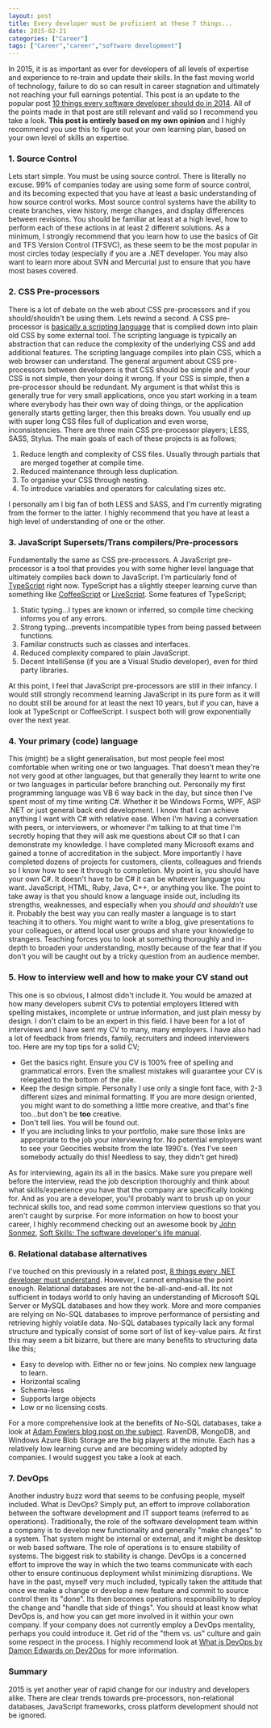 ```yaml
---
layout: post
title: Every developer must be proficient at these 7 things...
date: 2015-02-21
categories: ["Career"]
tags: ["Career","career","software development"]
---
```


In 2015, it is as important as ever for developers of all levels of expertise and experience to re-train and update their skills.  In the fast moving world of technology, failure to do so can result in career stagnation and ultimately not reaching your full earnings potential. This post is an update to the popular post [10 things every software developer should do in 2014](https://www.developerhandbook.com/2014/01/18/10-things-every-software-developer-should-do-in-2014/).  All of the points made in that post are still relevant and valid so I recommend you take a look. **This post is entirely based on my own opinion** and I highly recommend you use this to figure out your own learning plan, based on your own level of skills an expertise.

### 1. Source Control

Lets start simple.  You must be using source control.  There is literally no excuse. 99% of companies today are using some form of source control, and its becoming expected that you have at least a basic understanding of how source control works.  Most source control systems have the ability to create branches, view history, merge changes, and display differences between revisions.  You should be familiar at least at a high level, how to perform each of these actions in at least 2 different solutions. As a minimum, I strongly recommend that you learn how to use the basics of Git and TFS Version Control (TFSVC), as these seem to be the most popular in most circles today (especially if you are a .NET developer. You may also want to learn more about SVN and Mercurial just to ensure that you have most bases covered.

### 2. CSS Pre-processors

There is a lot of debate on the web about CSS pre-processors and if you should/shouldn't be using them. Lets rewind a second. A CSS pre-processor is [basically a scripting language](https://drupalize.me/videos/what-css-preprocessor?p=1175) that is complied down into plain old CSS by some external tool.  The scripting language is typically an abstraction that can reduce the complexity of the underlying CSS and add additional features.  The scripting language compiles into plain CSS, which a web browser can understand. The general argument about CSS pre-processors between developers is that CSS should be simple and if your CSS is not simple, then your doing it wrong.  If your CSS is simple, then a pre-processor should be redundant. My argument is that whilst this is generally true for very small applications, once you start working in a team where everybody has their own way of doing things, or the application generally starts getting larger, then this breaks down.  You usually end up with super long CSS files full of duplication and even worse, inconsistencies. There are three main CSS pre-processor players; LESS, SASS, Stylus.  The main goals of each of these projects is as follows;

1.  Reduce length and complexity of CSS files.  Usually through partials that are merged together at compile time.
2.  Reduced maintenance through less duplication.
3.  To organise your CSS through nesting.
4.  To introduce variables and operators for calculating sizes etc.

I personally am I big fan of both LESS and SASS, and I'm currently migrating from the former to the latter.  I highly recommend that you have at least a high level of understanding of one or the other.

### 3. JavaScript Supersets/Trans compilers/Pre-processors

Fundamentally the same as CSS pre-processors.  A JavaScript pre-processor is a tool that provides you with some higher level language that ultimately compiles back down to JavaScript. I'm particularly fond of [TypeScript](http://www.typescriptlang.org/ "TypeScript") right now.  TypeScript has a slightly steeper learning curve than something like [CoffeeScript](http://coffeescript.org/ "CoffeeScript") or [LiveScript](http://livescript.net/ "LiveScript"). Some features of TypeScript;

1.  Static typing...l types are known or inferred, so compile time checking informs you of any errors.
2.  Strong typing...prevents incompatible types from being passed between functions.
3.  Familiar constructs such as classes and interfaces.
4.  Reduced complexity compared to plain JavaScript.
5.  Decent IntelliSense (if you are a Visual Studio developer), even for third party libraries.

At this point, I feel that JavaScript pre-processors are still in their infancy.  I would still strongly recommend learning JavaScript in its pure form as it will no doubt still be around for at least the next 10 years, but if you can, have a look at TypeScript or CoffeeScript.  I suspect both will grow exponentially over the next year.

### 4. Your primary (code) language

This (might) be a slight generalisation, but most people feel most comfortable when writing one or two languages.  That doesn't mean they're not very good at other languages, but that generally they learnt to write one or two languages in particular before branching out. Personally my first programming language was VB 6 way back in the day, but since then I've spent most of my time writing C#.  Whether it be Windows Forms, WPF, ASP .NET or just general back end development.  I know that I can achieve anything I want with C# with relative ease.  When I'm having a conversation with peers, or interviewers, or whomever I'm talking to at that time I'm secretly hoping that they will ask me questions about C# so that I can demonstrate my knowledge.  I have completed many Microsoft exams and gained a tonne of accreditation in the subject.  More importantly I have completed dozens of projects for customers, clients, colleagues and friends so I know how to see it through to completion. My point is, you should have your own C#.  It doesn't have to be C# it can be whatever language you want.  JavaScript, HTML, Ruby, Java, C++, or anything you like.  The point to take away is that you should know a language inside out, including its strengths, weaknesses, and especially when you _should and shouldn't_ use it. Probably the best way you can really master a language is to start teaching it to others.  You might want to write a blog, give presentations to your colleagues, or attend local user groups and share your knowledge to strangers.  Teaching forces you to look at something thoroughly and in-depth to broaden your understanding, mostly because of the fear that if you don't you will be caught out by a tricky question from an audience member.

### 5. How to interview well and how to make your CV stand out

This one is so obvious, I almost didn't include it. You would be amazed at how many developers submit CVs to potential employers littered with spelling mistakes, incomplete or untrue information, and just plain messy by design. I don't claim to be an expert in this field.  I have been for a lot of interviews and I have sent my CV to many, many employers.  I have also had a lot of feedback from friends, family, recruiters and indeed interviewers too. Here are my top tips for a solid CV;

*   Get the basics right.  Ensure you CV is 100% free of spelling and grammatical errors.  Even the smallest mistakes will guarantee your CV is relegated to the bottom of the pile.
*   Keep the design simple.  Personally I use only a single font face, with 2-3 different sizes and minimal formatting. If you are more design oriented, you might want to do something a little more creative, and that's fine too...but don't be **too** creative.
*   Don't tell lies.  You will be found out.
*   If you are including links to your portfolio, make sure those links are appropriate to the job your interviewing for.  No potential employers want to see your Geocities website from the late 1990's.  (Yes I've seen somebody actually do this! Needless to say, they didn't get hired)

As for interviewing, again its all in the basics.  Make sure you prepare well before the interview, read the job description thoroughly and think about what skills/experience you have that the company are specifically looking for.  And as you are a developer, you'll probably want to brush up on your technical skills too, and read some common interview questions so that you aren't caught by surprise. For more information on how to boost your career, I highly recommend checking out an awesome book by [John Sonmez](http://simpleprogrammer.com), [Soft Skills: The software developer's life manual](http://www.amazon.co.uk/gp/product/1617292397/ref=as_li_qf_sp_asin_il_tl?ie=UTF8&camp=1634&creative=6738&creativeASIN=1617292397&linkCode=as2&tag=jprecom-21&linkId=KAKXXF5Y5DXRMOLQ).

### 6. Relational database alternatives

I've touched on this previously in a related post, [8 things every .NET developer must understand](https://www.developerhandbook.com/2014/09/19/8-things-every-net-developer-must-understand/).  However, I cannot emphasise the point enough. Relational databases are not the be-all-and-end-all.  Its not sufficient in todays world to only having an understanding of Microsoft SQL Server or MySQL databases and how they work.  More and more companies are relying on No-SQL databases to improve performance of persisting and retrieving highly volatile data. No-SQL databases typically lack any formal structure and typically consist of some sort of list of key-value pairs.  At first this may seem a bit bizarre, but there are many benefits to structuring data like this;

*   Easy to develop with.  Either no or few joins.  No complex new language to learn.
*   Horizontal scaling
*   Schema-less
*   Supports large objects
*   Low or no licensing costs.

For a more comprehensive look at the benefits of No-SQL databases, take a look at [Adam Fowlers blog post on the subject](https://adamfowlerml.wordpress.com/2013/01/04/why-use-a-nosql-database-and-why-not/). RavenDB, MongoDB, and Windows Azure Blob Storage are the big players at the minute.  Each has a relatively low learning curve and are becoming widely adopted by companies.  I would suggest you take a look at each.

### 7. DevOps

Another industry buzz word that seems to be confusing people, myself included. What is DevOps? Simply put, an effort to improve collaboration between the software development and IT support teams (referred to as operations). Traditionally, the role of the software development team within a company is to develop new functionality and generally "make changes" to a system.  That system might be internal or external, and it might be desktop or web based software. The role of operations is to ensure stability of systems.  The biggest risk to stability is change. DevOps is a concerned effort to improve the way in which the two teams communicate with each other to ensure continuous deployment whilst minimizing disruptions.  We have in the past, myself very much included, typically taken the attitude that once we make a change or develop a new feature and commit to source control then its "done".  Its then becomes operations responsibility to deploy the change and "handle that side of things". You should at least know what DevOps is, and how you can get more involved in it within your own company.  If your company does not currently employ a DevOps mentality, perhaps you could introduce it.  Get rid of the "them vs. us" culture and gain some respect in the process. I highly recommend look at [What is DevOps by Damon Edwards on Dev2Ops](http://dev2ops.org/2010/02/what-is-devops/) for more information.

### Summary

2015 is yet another year of rapid change for our industry and developers alike.  There are clear trends towards pre-processors, non-relational databases, JavaScript frameworks, cross platform development should not be ignored.